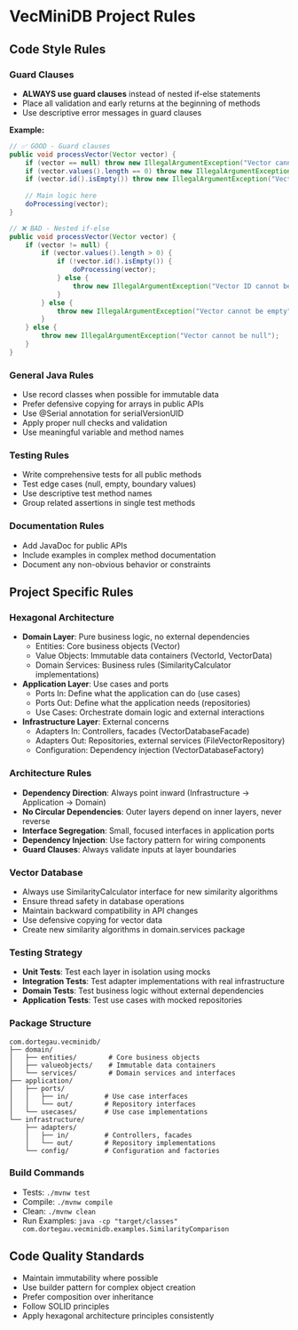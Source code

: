 # VecMiniDB Project Rules

## Code Style Rules

### Guard Clauses
- **ALWAYS use guard clauses** instead of nested if-else statements
- Place all validation and early returns at the beginning of methods
- Use descriptive error messages in guard clauses

**Example:**
```java
// ✅ GOOD - Guard clauses
public void processVector(Vector vector) {
    if (vector == null) throw new IllegalArgumentException("Vector cannot be null");
    if (vector.values().length == 0) throw new IllegalArgumentException("Vector cannot be empty");
    if (vector.id().isEmpty()) throw new IllegalArgumentException("Vector ID cannot be empty");
    
    // Main logic here
    doProcessing(vector);
}

// ❌ BAD - Nested if-else
public void processVector(Vector vector) {
    if (vector != null) {
        if (vector.values().length > 0) {
            if (!vector.id().isEmpty()) {
                doProcessing(vector);
            } else {
                throw new IllegalArgumentException("Vector ID cannot be empty");
            }
        } else {
            throw new IllegalArgumentException("Vector cannot be empty");
        }
    } else {
        throw new IllegalArgumentException("Vector cannot be null");
    }
}
```

### General Java Rules
- Use record classes when possible for immutable data
- Prefer defensive copying for arrays in public APIs
- Use @Serial annotation for serialVersionUID
- Apply proper null checks and validation
- Use meaningful variable and method names

### Testing Rules
- Write comprehensive tests for all public methods
- Test edge cases (null, empty, boundary values)
- Use descriptive test method names
- Group related assertions in single test methods

### Documentation Rules
- Add JavaDoc for public APIs
- Include examples in complex method documentation
- Document any non-obvious behavior or constraints

## Project Specific Rules

### Hexagonal Architecture
- **Domain Layer**: Pure business logic, no external dependencies
  - Entities: Core business objects (Vector)
  - Value Objects: Immutable data containers (VectorId, VectorData)
  - Domain Services: Business rules (SimilarityCalculator implementations)
- **Application Layer**: Use cases and ports
  - Ports In: Define what the application can do (use cases)
  - Ports Out: Define what the application needs (repositories)
  - Use Cases: Orchestrate domain logic and external interactions
- **Infrastructure Layer**: External concerns
  - Adapters In: Controllers, facades (VectorDatabaseFacade)
  - Adapters Out: Repositories, external services (FileVectorRepository)
  - Configuration: Dependency injection (VectorDatabaseFactory)

### Architecture Rules
- **Dependency Direction**: Always point inward (Infrastructure → Application → Domain)
- **No Circular Dependencies**: Outer layers depend on inner layers, never reverse
- **Interface Segregation**: Small, focused interfaces in application ports
- **Dependency Injection**: Use factory pattern for wiring components
- **Guard Clauses**: Always validate inputs at layer boundaries

### Vector Database
- Always use SimilarityCalculator interface for new similarity algorithms
- Ensure thread safety in database operations
- Maintain backward compatibility in API changes
- Use defensive copying for vector data
- Create new similarity algorithms in domain.services package

### Testing Strategy
- **Unit Tests**: Test each layer in isolation using mocks
- **Integration Tests**: Test adapter implementations with real infrastructure
- **Domain Tests**: Test business logic without external dependencies
- **Application Tests**: Test use cases with mocked repositories

### Package Structure
```
com.dortegau.vecminidb/
├── domain/
│   ├── entities/        # Core business objects
│   ├── valueobjects/    # Immutable data containers
│   └── services/        # Domain services and interfaces
├── application/
│   ├── ports/
│   │   ├── in/         # Use case interfaces
│   │   └── out/        # Repository interfaces
│   └── usecases/       # Use case implementations
└── infrastructure/
    ├── adapters/
    │   ├── in/         # Controllers, facades
    │   └── out/        # Repository implementations
    └── config/         # Configuration and factories
```

### Build Commands
- Tests: `./mvnw test`
- Compile: `./mvnw compile`
- Clean: `./mvnw clean`
- Run Examples: `java -cp "target/classes" com.dortegau.vecminidb.examples.SimilarityComparison`

## Code Quality Standards
- Maintain immutability where possible
- Use builder pattern for complex object creation
- Prefer composition over inheritance
- Follow SOLID principles
- Apply hexagonal architecture principles consistently